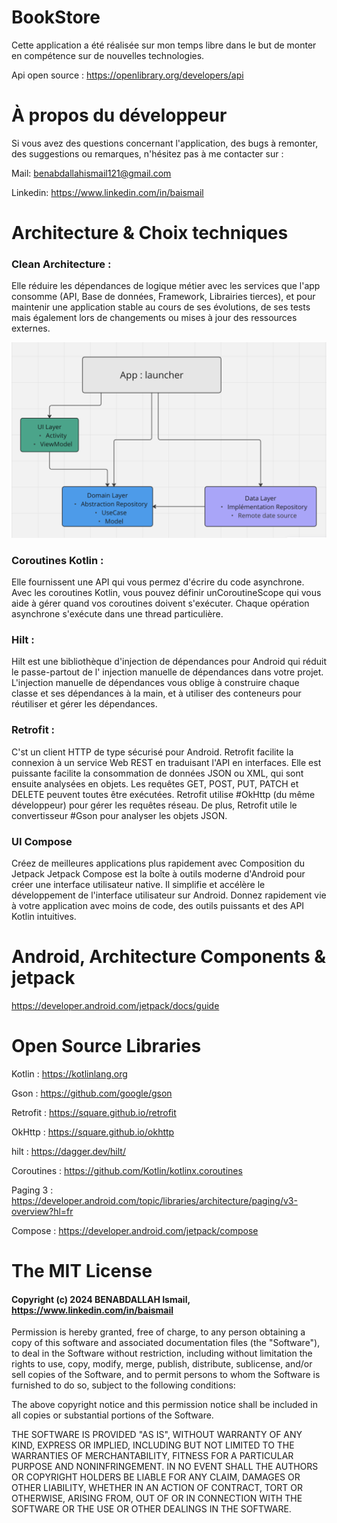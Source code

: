 # BookStore

Cette application a été réalisée sur mon temps libre dans le but de monter en compétence sur de nouvelles technologies.

Api open source :  https://openlibrary.org/developers/api

# À propos du développeur

Si vous avez des questions concernant l'application, des bugs à remonter, des suggestions ou
remarques, n'hésitez pas à me contacter sur :

Mail: benabdallahismail121@gmail.com

Linkedin: https://www.linkedin.com/in/baismail

# Architecture & Choix techniques

### Clean Architecture :

Elle réduire les dépendances de logique métier avec les services que l'app consomme (API, Base de
données, Framework, Librairies tierces), et pour maintenir une application stable au cours de ses
évolutions, de ses tests mais également lors de changements ou mises à jour des ressources externes.

<img src="docs/clean-architecture.png" />

### Coroutines Kotlin :

Elle fournissent une API qui vous permez d'écrire du code asynchrone. Avec les coroutines Kotlin,
vous pouvez définir unCoroutineScope qui vous aide à gérer quand vos coroutines doivent s'exécuter.
Chaque opération asynchrone s'exécute dans une thread particulière.

### Hilt :

Hilt est une bibliothèque d'injection de dépendances pour Android qui réduit le passe-partout de l'
injection manuelle de dépendances dans votre projet. L'injection manuelle de dépendances vous oblige
à construire chaque classe et ses dépendances à la main, et à utiliser des conteneurs pour
réutiliser et gérer les dépendances.

### Retrofit :

C'st un client HTTP de type sécurisé pour Android. Retrofit facilite la connexion à un service Web
REST en traduisant l'API en interfaces. Elle est puissante facilite la consommation de données JSON
ou XML, qui sont ensuite analysées en objets. Les requêtes GET, POST, PUT, PATCH et DELETE peuvent
toutes être exécutées. Retrofit utilise #OkHttp (du même développeur) pour gérer les requêtes
réseau. De plus, Retrofit utile le convertisseur #Gson pour analyser les objets JSON.

### UI Compose

Créez de meilleures applications plus rapidement avec Composition du Jetpack Jetpack Compose est la
boîte à outils moderne d'Android pour créer une interface utilisateur native. Il simplifie et
accélère le développement de l'interface utilisateur sur Android. Donnez rapidement vie à votre
application avec moins de code, des outils puissants et des API Kotlin intuitives.

# Android, Architecture Components & jetpack

https://developer.android.com/jetpack/docs/guide

# Open Source Libraries

Kotlin      : https://kotlinlang.org

Gson        : https://github.com/google/gson

Retrofit    : https://square.github.io/retrofit

OkHttp      : https://square.github.io/okhttp

hilt        : https://dagger.dev/hilt/

Coroutines  : https://github.com/Kotlin/kotlinx.coroutines

Paging 3    : https://developer.android.com/topic/libraries/architecture/paging/v3-overview?hl=fr

Compose     : https://developer.android.com/jetpack/compose

# The MIT License

#### Copyright (c) 2024 BENABDALLAH Ismail, https://www.linkedin.com/in/baismail

Permission is hereby granted, free of charge, to any person obtaining a copy of this software and
associated documentation files (the "Software"), to deal in the Software without restriction,
including without limitation the rights to use, copy, modify, merge, publish, distribute,
sublicense, and/or sell copies of the Software, and to permit persons to whom the Software is
furnished to do so, subject to the following conditions:

The above copyright notice and this permission notice shall be included in all copies or substantial
portions of the Software.

THE SOFTWARE IS PROVIDED "AS IS", WITHOUT WARRANTY OF ANY KIND, EXPRESS OR IMPLIED, INCLUDING BUT
NOT LIMITED TO THE WARRANTIES OF MERCHANTABILITY, FITNESS FOR A PARTICULAR PURPOSE AND
NONINFRINGEMENT. IN NO EVENT SHALL THE AUTHORS OR COPYRIGHT HOLDERS BE LIABLE FOR ANY CLAIM, DAMAGES
OR OTHER LIABILITY, WHETHER IN AN ACTION OF CONTRACT, TORT OR OTHERWISE, ARISING FROM, OUT OF OR IN
CONNECTION WITH THE SOFTWARE OR THE USE OR OTHER DEALINGS IN THE SOFTWARE.